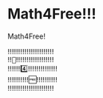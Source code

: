 # Math4Free!!!
Math4Free!
<span style="font-size:12em;">
<pre>
‼️‼️‼️‼️‼️‼️‼️‼️‼️‼️‼️
‼️🧮‼️‼️‼️‼️‼️‼️‼️‼️‼️
‼️‼️‼️4️⃣‼️‼️‼️‼️‼️‼️‼️
‼️‼️‼️‼️‼️🆓‼️‼️‼️‼️‼️
‼️‼️‼️‼️‼️‼️‼️‼️‼️‼️‼️
</pre>
</span>
